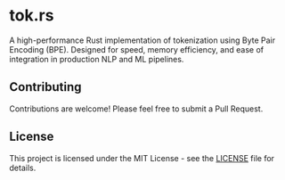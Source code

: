 # tok.rs

A high-performance Rust implementation of tokenization using Byte Pair Encoding (BPE). Designed for speed, memory efficiency, and ease of integration in production NLP and ML pipelines.

## Contributing

Contributions are welcome! Please feel free to submit a Pull Request.

## License

This project is licensed under the MIT License - see the [LICENSE](LICENSE) file for details. 